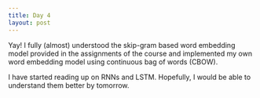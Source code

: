 ```yaml
---
title: Day 4
layout: post
---
```


Yay! I fully (almost) understood the skip-gram based word embedding model provided in the assignments of the course and implemented my own word embedding model using continuous bag of words (CBOW). 

I have started reading up on RNNs and LSTM. Hopefully, I would be able to understand them better by tomorrow.
